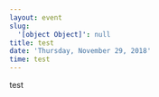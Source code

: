 ```yaml
---
layout: event
slug:
  '[object Object]': null
title: test
date: 'Thursday, November 29, 2018'
time: test
---
```

test
